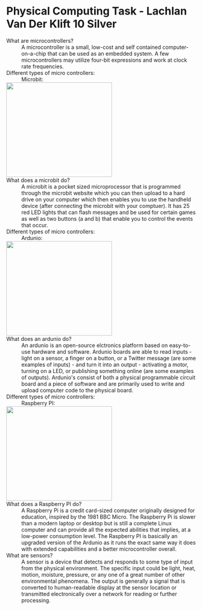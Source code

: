 # Physical Computing Task - Lachlan Van Der Klift 10 Silver
<dl>
  <dt>What are microcontrollers?<dt>
 <dd>A microcontroller is a small, low-cost and self contained computer-on-a-chip that can be used as an embedded system. A few microcontrollers may utilize four-bit expressions and work at clock rate frequencies.<dd>
 <dt>Different types of micro controllers:<dt>
  <dd>Microbit:</dd>
  <img src="https://codeclubprojects.org/en-GB/archived/interactive-badge-ck/images/badge-final.gif" alt"" width="280" height="250">
<dt>What does a microbit do?<dt>
  
<dd>A microbit is a pocket sized microprocessor that is programmed through the microbit website which you can then upload to a hard drive on your computer which then enables you to use the handheld device (after connecting the microbit with your comptuer). It has 25 red LED lights that can flash messages and be used for certain games as well as two buttons (a and b) that enable you to control the events that occur.</dd> 

<dt>Different types of micro controllers:<dt>
  <dd>Ardunio:</dd>
  <img src="https://media.giphy.com/media/149dkstl3g53QA/source.gif" alt"" width="280" height="250">
<dt>What does an ardunio do?<dt>
  
<dd> An ardunio is an open-source elctronics platform based on easy-to-use hardware and software. Ardunio boards are able to read inputs - light on a sensor, a finger on a button, or a Twitter message (are some examples of inputs) - and turn it into an output - activating a motor, turning on a LED, or publishing something online (are some examples of outputs). Ardunio's consist of both a physical programmable circuit board and a piece of software and are primarily used to write and upload computer code to the physical board.<dd>

<dt>Different types of micro controllers:<dt>
  <dd>Raspberry PI:</dd>
  <img src="https://media.giphy.com/media/26gR2qGRnxxXAvhBu/giphy.gif" alt"" width="280" height="250">
  <dt>What does a Raspberry PI do?<dt>

<dd> A Raspberry Pi is a credit card-sized computer originally designed for education, inspired by the 1981 BBC Micro. The Raspberry Pi is slower than a modern laptop or desktop but is still a complete Linux computer and can provide all the expected abilities that implies, at a low-power consumption level. The Raspberry PI is basically an upgraded version of the Ardunio as it runs the exact same way it does with extended capabilities and a better microcontroller overall.<dd>
    
<dt>What are sensors?<dt>
  <dd>A sensor is a device that detects and responds to some type of input from the physical environment. The specific input could be light, heat, motion, moisture, pressure, or any one of a great number of other environmental phenomena. The output is generally a signal that is converted to human-readable display at the sensor location or transmitted electronically over a network for reading or further processing.<dd>

